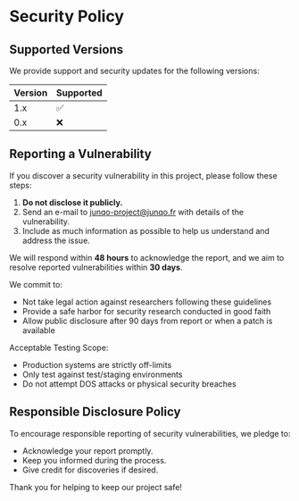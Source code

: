 # Security Policy

## Supported Versions

We provide support and security updates for the following versions:

| Version | Supported          |
| ------- | ------------------ |
| 1.x     | :white_check_mark: |
| 0.x     | :x:                |

## Reporting a Vulnerability

If you discover a security vulnerability in this project, please follow these steps:

1. **Do not disclose it publicly.**
2. Send an e-mail to [junqo-project@junqo.fr](mailto:junqo-project@junqo.fr) with details of the vulnerability.
3. Include as much information as possible to help us understand and address the issue.

We will respond within **48 hours** to acknowledge the report, and we aim to resolve reported vulnerabilities within **30 days**.

We commit to:

- Not take legal action against researchers following these guidelines
- Provide a safe harbor for security research conducted in good faith
- Allow public disclosure after 90 days from report or when a patch is available

Acceptable Testing Scope:

- Production systems are strictly off-limits
- Only test against test/staging environments
- Do not attempt DOS attacks or physical security breaches

## Responsible Disclosure Policy

To encourage responsible reporting of security vulnerabilities, we pledge to:

- Acknowledge your report promptly.
- Keep you informed during the process.
- Give credit for discoveries if desired.

Thank you for helping to keep our project safe!
